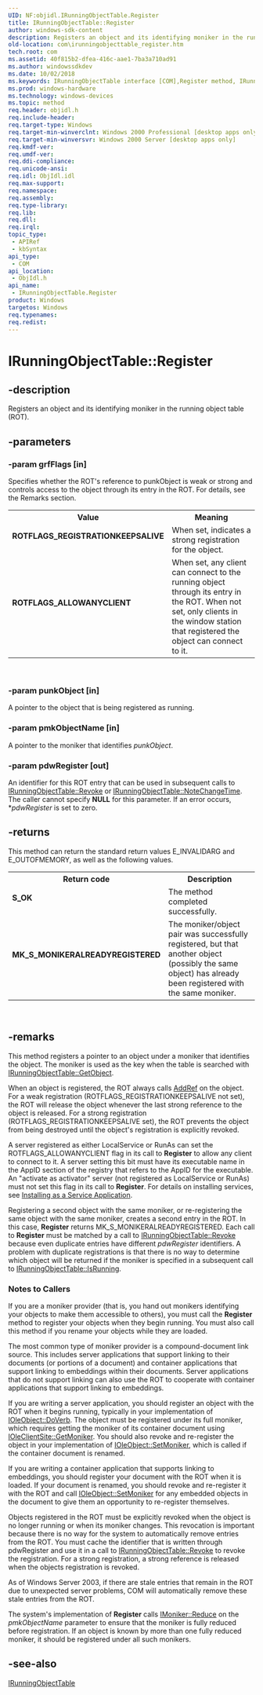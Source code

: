 ```yaml
---
UID: NF:objidl.IRunningObjectTable.Register
title: IRunningObjectTable::Register
author: windows-sdk-content
description: Registers an object and its identifying moniker in the running object table (ROT).
old-location: com\irunningobjecttable_register.htm
tech.root: com
ms.assetid: 40f815b2-dfea-416c-aae1-7ba3a710ad91
ms.author: windowssdkdev
ms.date: 10/02/2018
ms.keywords: IRunningObjectTable interface [COM],Register method, IRunningObjectTable.Register, IRunningObjectTable::Register, ROTFLAGS_ALLOWANYCLIENT, ROTFLAGS_REGISTRATIONKEEPSALIVE, Register, Register method [COM], Register method [COM],IRunningObjectTable interface, _com_irunningobjecttable_register, com.irunningobjecttable_register, objidl/IRunningObjectTable::Register
ms.prod: windows-hardware
ms.technology: windows-devices
ms.topic: method
req.header: objidl.h
req.include-header: 
req.target-type: Windows
req.target-min-winverclnt: Windows 2000 Professional [desktop apps only]
req.target-min-winversvr: Windows 2000 Server [desktop apps only]
req.kmdf-ver: 
req.umdf-ver: 
req.ddi-compliance: 
req.unicode-ansi: 
req.idl: ObjIdl.idl
req.max-support: 
req.namespace: 
req.assembly: 
req.type-library: 
req.lib: 
req.dll: 
req.irql: 
topic_type:
 - APIRef
 - kbSyntax
api_type:
 - COM
api_location:
 - ObjIdl.h
api_name:
 - IRunningObjectTable.Register
product: Windows
targetos: Windows
req.typenames: 
req.redist: 
---
```


# IRunningObjectTable::Register


## -description


Registers an object and its identifying moniker in the running object table (ROT).


## -parameters




### -param grfFlags [in]

Specifies whether the ROT's reference to punkObject is weak or strong and controls access to the object through its entry in the ROT. For details, see the Remarks section.

<table>
<tr>
<th>Value</th>
<th>Meaning</th>
</tr>
<tr>
<td width="40%"><a id="ROTFLAGS_REGISTRATIONKEEPSALIVE"></a><a id="rotflags_registrationkeepsalive"></a><dl>
<dt><b>ROTFLAGS_REGISTRATIONKEEPSALIVE</b></dt>
</dl>
</td>
<td width="60%">
When set, indicates a strong registration for the object. 

</td>
</tr>
<tr>
<td width="40%"><a id="ROTFLAGS_ALLOWANYCLIENT"></a><a id="rotflags_allowanyclient"></a><dl>
<dt><b>ROTFLAGS_ALLOWANYCLIENT</b></dt>
</dl>
</td>
<td width="60%">
When set, any client can connect to the running object through its entry in the ROT. When not set, only clients in the window station that registered the object can connect to it.

</td>
</tr>
</table>
 


### -param punkObject [in]

A pointer to the object that is being registered as running.


### -param pmkObjectName [in]

A pointer to the moniker that identifies <i>punkObject</i>.


### -param pdwRegister [out]

An identifier for this ROT entry that can be used in subsequent calls to <a href="https://msdn.microsoft.com/d3d83966-035d-4077-a770-cb62c8011132">IRunningObjectTable::Revoke</a> or <a href="https://msdn.microsoft.com/7bc410f8-3a39-478d-bc4d-adcd976f305b">IRunningObjectTable::NoteChangeTime</a>. The caller cannot specify <b>NULL</b> for this parameter. If an error occurs, *<i>pdwRegister</i> is set to zero.


## -returns



This method can return the standard return values E_INVALIDARG and E_OUTOFMEMORY, as well as the following values.

<table>
<tr>
<th>Return code</th>
<th>Description</th>
</tr>
<tr>
<td width="40%">
<dl>
<dt><b>S_OK</b></dt>
</dl>
</td>
<td width="60%">
The method completed successfully.

</td>
</tr>
<tr>
<td width="40%">
<dl>
<dt><b>MK_S_MONIKERALREADYREGISTERED</b></dt>
</dl>
</td>
<td width="60%">
The moniker/object pair was successfully registered, but that another object (possibly the same object) has already been registered with the same moniker.

</td>
</tr>
</table>
 




## -remarks



This method registers a pointer to an object under a moniker that identifies the object. The moniker is used as the key when the table is searched with <a href="https://msdn.microsoft.com/5d74b3ee-323d-43f9-8eab-0866432659de">IRunningObjectTable::GetObject</a>.

When an object is registered, the ROT always calls <a href="https://msdn.microsoft.com/b4316efd-73d4-4995-b898-8025a316ba63">AddRef</a> on the object. For a weak registration (ROTFLAGS_REGISTRATIONKEEPSALIVE not set), the ROT will release the object whenever the last strong reference to the object is released. For a strong registration (ROTFLAGS_REGISTRATIONKEEPSALIVE set), the ROT prevents the object from being destroyed until the object's registration is explicitly revoked.

A server registered as either LocalService or RunAs can set the ROTFLAGS_ALLOWANYCLIENT flag in its call to <b>Register</b> to allow any client to connect to it. A server setting this bit must have its executable name in the AppID section of the registry that refers to the AppID for the executable. An "activate as activator" server (not registered as LocalService or RunAs) must not set this flag in its call to <b>Register</b>. For details on installing services, see <a href="https://msdn.microsoft.com/0dd4b348-3d12-49ba-8098-4adb9df01a0e">Installing as a Service Application</a>.

Registering a second object with the same moniker, or re-registering the same object with the same moniker, creates a second entry in the ROT. In this case, <b>Register</b> returns MK_S_MONIKERALREADYREGISTERED. Each call to <b>Register</b> must be matched by a call to <a href="https://msdn.microsoft.com/d3d83966-035d-4077-a770-cb62c8011132">IRunningObjectTable::Revoke</a> because even duplicate entries have different <i>pdwRegister</i> identifiers. A problem with duplicate registrations is that there is no way to determine which object will be returned if the moniker is specified in a subsequent call to <a href="https://msdn.microsoft.com/44564e70-b157-4f60-9b51-337613f6a4c9">IRunningObjectTable::IsRunning</a>.

<h3><a id="Notes_to_Callers"></a><a id="notes_to_callers"></a><a id="NOTES_TO_CALLERS"></a>Notes to Callers</h3>
If you are a moniker provider (that is, you hand out monikers identifying your objects to make them accessible to others), you must call the <b>Register</b> method to register your objects when they begin running. You must also call this method if you rename your objects while they are loaded. 



The most common type of moniker provider is a compound-document link source. This includes server applications that support linking to their documents (or portions of a document) and container applications that support linking to embeddings within their documents. Server applications that do not support linking can also use the ROT to cooperate with container applications that support linking to embeddings.



If you are writing a server application, you should register an object with the ROT when it begins running, typically in your implementation of <a href="https://msdn.microsoft.com/fabd6a0a-7b0c-4c99-af22-8b117addd5f7">IOleObject::DoVerb</a>. The object must be registered under its full moniker, which requires getting the moniker of its container document using <a href="https://msdn.microsoft.com/9ca3e997-9a96-43c3-a213-de8c8440cd54">IOleClientSite::GetMoniker</a>. You should also revoke and re-register the object in your implementation of <a href="https://msdn.microsoft.com/1313cd9a-757d-4716-abac-027cff9fee03">IOleObject::SetMoniker</a>, which is called if the container document is renamed.

If you are writing a container application that supports linking to embeddings, you should register your document with the ROT when it is loaded. If your document is renamed, you should revoke and re-register it with the ROT and call <a href="https://msdn.microsoft.com/1313cd9a-757d-4716-abac-027cff9fee03">IOleObject::SetMoniker</a> for any embedded objects in the document to give them an opportunity to re-register themselves.

Objects registered in the ROT must be explicitly revoked when the object is no longer running or when its moniker changes. This revocation is important because there is no way for the system to automatically remove entries from the ROT. You must cache the identifier that is written through pdwRegister and use it in a call to <a href="https://msdn.microsoft.com/d3d83966-035d-4077-a770-cb62c8011132">IRunningObjectTable::Revoke</a> to revoke the registration. For a strong registration, a strong reference is released when the objects registration is revoked.

As of Windows Server 2003, if there are stale entries that remain in the ROT due to unexpected server problems, COM will automatically remove these stale entries from the ROT.

The system's implementation of <b>Register</b> calls <a href="https://msdn.microsoft.com/1d34da7b-e6cb-4daa-a155-45beb36e035b">IMoniker::Reduce</a> on the <i>pmkObjectName</i> parameter to ensure that the moniker is fully reduced before registration. If an object is known by more than one fully reduced moniker, it should be registered under all such monikers.




## -see-also




<a href="https://msdn.microsoft.com/ff89bcb5-df6d-4325-b0e8-613217a68f42">IRunningObjectTable</a>
 

 

